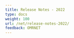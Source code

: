 ```yaml
---
title: Release Notes - 2022
type: docs
weight: 100
url: /net/release-notes-2022/
feedback: OMRNET
---
```




